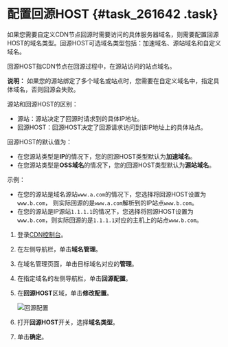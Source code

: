 # 配置回源HOST {#task_261642 .task}

如果您需要自定义CDN节点回源时需要访问的具体服务器域名，则需要配置回源HOST的域名类型。回源HOST可选域名类型包括：加速域名、源站域名和自定义域名。

回源HOST指CDN节点在回源过程中，在源站访问的站点域名。

**说明：** 如果您的源站绑定了多个域名或站点时，您需要在自定义域名中，指定具体域名，否则回源会失败。

源站和回源HOST的区别：

-   源站：源站决定了回源时请求到的具体IP地址。
-   回源HOST：回源HOST决定了回源请求访问到该IP地址上的具体站点。

回源HOST的默认值为：

-   在您源站类型是**IP**的情况下，您的回源HOST类型默认为**加速域名**。
-   在您源站类型是**OSS域名**的情况下，您的回源HOST类型默认为**源站域名**。

示例：

-   在您的源站是域名源站`www.a.com`的情况下，您选择将回源HOST设置为`www.b.com`， 则实际回源的是`www.a.com`解析到的IP站点`www.b.com`。
-   在您的源站是IP源站`1.1.1.1`的情况下，您选择将回源HOST设置为`www.b.com`，则实际回源的是`1.1.1.1`对应的主机上的站点`www.b.com`。

1.  登录[CDN控制台](https://cdn.console.aliyun.com)。
2.  在左侧导航栏，单击**域名管理**。
3.  在域名管理页面，单击目标域名对应的**管理**。
4.  在指定域名的左侧导航栏，单击**回源配置**。
5.  在**回源HOST**区域，单击**修改配置**。 

    ![回源配置](http://static-aliyun-doc.oss-cn-hangzhou.aliyuncs.com/assets/img/5145/15672640213347_zh-CN.png)

6.  打开**回源HOST**开关，选择**域名类型**。
7.  单击**确定**。

